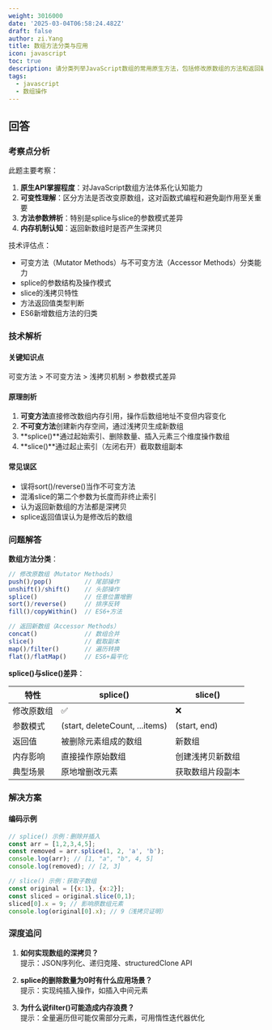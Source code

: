 ```yaml
---
weight: 3016000
date: '2025-03-04T06:58:24.482Z'
draft: false
author: zi.Yang
title: 数组方法分类与应用
icon: javascript
toc: true
description: 请分类列举JavaScript数组的常用原生方法，包括修改原数组的方法和返回新数组的方法，并说明splice()与slice()的核心差异。
tags:
  - javascript
  - 数组操作
---
```


## 回答

### 考察点分析

此题主要考察：

1. **原生API掌握程度**：对JavaScript数组方法体系化认知能力
2. **可变性理解**：区分方法是否改变原数组，这对函数式编程和避免副作用至关重要
3. **方法参数辨析**：特别是splice与slice的参数模式差异
4. **内存机制认知**：返回新数组时是否产生深拷贝

技术评估点：

- 可变方法（Mutator Methods）与不可变方法（Accessor Methods）分类能力
- splice的参数结构及操作模式
- slice的浅拷贝特性
- 方法返回值类型判断
- ES6新增数组方法的归类

### 技术解析

#### 关键知识点

可变方法 > 不可变方法 > 浅拷贝机制 > 参数模式差异

#### 原理剖析

1. **可变方法**直接修改数组内存引用，操作后数组地址不变但内容变化
2. **不可变方法**创建新内存空间，通过浅拷贝生成新数组
3. **splice()**通过起始索引、删除数量、插入元素三个维度操作数组
4. **slice()**通过起止索引（左闭右开）截取数组副本

#### 常见误区

- 误将sort()/reverse()当作不可变方法
- 混淆slice的第二个参数为长度而非终止索引
- 认为返回新数组的方法都是深拷贝
- splice返回值误认为是修改后的数组

### 问题解答

**数组方法分类**：

```javascript
// 修改原数组（Mutator Methods）
push()/pop()         // 尾部操作
unshift()/shift()    // 头部操作
splice()             // 任意位置增删
sort()/reverse()     // 排序反转
fill()/copyWithin()  // ES6+方法

// 返回新数组（Accessor Methods）
concat()             // 数组合并
slice()              // 截取副本
map()/filter()       // 遍历转换
flat()/flatMap()     // ES6+扁平化
```

**splice()与slice()差异**：

| 特性        | splice()                  | slice()                  |
|------------|---------------------------|--------------------------|
| 修改原数组   | ✅                        | ❌                       |
| 参数模式     | (start, deleteCount, ...items) | (start, end)             |
| 返回值       | 被删除元素组成的数组       | 新数组                   |
| 内存影响     | 直接操作原始数组           | 创建浅拷贝新数组         |
| 典型场景     | 原地增删改元素             | 获取数组片段副本         |

### 解决方案

#### 编码示例

```javascript
// splice() 示例：删除并插入
const arr = [1,2,3,4,5];
const removed = arr.splice(1, 2, 'a', 'b');
console.log(arr); // [1, "a", "b", 4, 5]
console.log(removed); // [2, 3]

// slice() 示例：获取子数组
const original = [{x:1}, {x:2}];
const sliced = original.slice(0,1);
sliced[0].x = 9; // 影响原数组元素
console.log(original[0].x); // 9（浅拷贝证明）
```

### 深度追问

1. **如何实现数组的深拷贝？**  
提示：JSON序列化、递归克隆、structuredClone API

2. **splice的删除数量为0时有什么应用场景？**  
提示：实现纯插入操作，如插入中间元素

3. **为什么说filter()可能造成内存浪费？**  
提示：全量遍历但可能仅需部分元素，可用惰性迭代器优化
